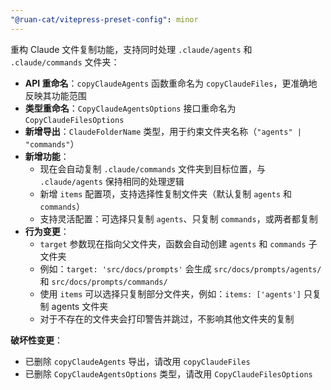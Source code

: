 ```yaml
---
"@ruan-cat/vitepress-preset-config": minor
---
```


重构 Claude 文件复制功能，支持同时处理 `.claude/agents` 和 `.claude/commands` 文件夹：

- **API 重命名**：`copyClaudeAgents` 函数重命名为 `copyClaudeFiles`，更准确地反映其功能范围
- **类型重命名**：`CopyClaudeAgentsOptions` 接口重命名为 `CopyClaudeFilesOptions`
- **新增导出**：`ClaudeFolderName` 类型，用于约束文件夹名称（`"agents" | "commands"`）
- **新增功能**：
  - 现在会自动复制 `.claude/commands` 文件夹到目标位置，与 `.claude/agents` 保持相同的处理逻辑
  - 新增 `items` 配置项，支持选择性复制文件夹（默认复制 `agents` 和 `commands`）
  - 支持灵活配置：可选择只复制 `agents`、只复制 `commands`，或两者都复制
- **行为变更**：
  - `target` 参数现在指向父文件夹，函数会自动创建 `agents` 和 `commands` 子文件夹
  - 例如：`target: 'src/docs/prompts'` 会生成 `src/docs/prompts/agents/` 和 `src/docs/prompts/commands/`
  - 使用 `items` 可以选择只复制部分文件夹，例如：`items: ['agents']` 只复制 agents 文件夹
  - 对于不存在的文件夹会打印警告并跳过，不影响其他文件夹的复制

**破坏性变更**：

- 已删除 `copyClaudeAgents` 导出，请改用 `copyClaudeFiles`
- 已删除 `CopyClaudeAgentsOptions` 类型，请改用 `CopyClaudeFilesOptions`
